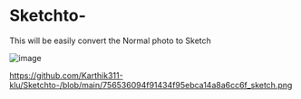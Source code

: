 # Sketchto-
This will be easily convert the Normal photo to Sketch

![image](https://github.com/user-attachments/assets/fd4125a3-9755-4529-82b4-3d16023e3f41)

https://github.com/Karthik311-klu/Sketchto-/blob/main/756536094f91434f95ebca14a8a6cc6f_sketch.png

